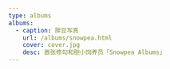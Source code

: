 ```yaml
---
type: albums
albums:
  - caption: 胖豆写真
    url: /albums/snowpea.html
    cover: cover.jpg
    desc: 嚣张修勾和胆小饲养员「Snowpea Albums」
---
```


